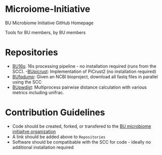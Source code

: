 # Microiome-Initiative
BU Microbiome Initiative GitHub Homepage

Tools for BU members, by BU members

# Repositories
- [BU16s](https://github.com/Boston-University-Microbiome-Initiative/BU16s): 16s processing pipeline - no installation required (runs from the SCC).
-[BUpicrust](https://github.com/Boston-University-Microbiome-Initiative/BUpicrust): Implementation of PiCrust2 (no installation required)
- [BUfqdump](https://github.com/Boston-University-Microbiome-Initiative/BUfqdump): Given an NCBI bioproject, download all fastq files in parallel using the SCC
- [BUpwdist](https://github.com/Boston-University-Microbiome-Initiative/BUpwdist): Multiprocess pairwise distance calculation with various metrics including unifrac.

# Contribution Guidelines
- Code should be created, forked, or transfered to the [BU microbiome initiaitve organization](https://github.com/Boston-University-Microbiome-Initiative/)
- A link should be added above to `Repositories`
- Software should be compatibable with the SCC for code - ideally no additional installation required
